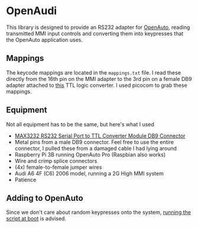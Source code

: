 # OpenAudi

This library is designed to provide an RS232 adapter for [OpenAuto](https://github.com/f1xpl/openauto), reading transmitted MMI input controls and converting them into keypresses that the OpenAuto application uses.

## Mappings

The keycode mappings are located in the `mappings.txt` file. I read these directly from the 16th pin on the MMI adapter to the 3rd pin on a female DB9 adapter attached to [this](https://www.amazon.com/dp/B00RVC7N46/) TTL logic converter. I used picocom to grab these mappings.

## Equipment

Not all equipment has to be the same, but here's what I used

-   [MAX3232 RS232 Serial Port to TTL Converter Module DB9 Connector](https://www.amazon.com/dp/B00RVC7N46/)
-   Metal pins from a male DB9 connector. Feel free to use the entire connector, I pulled these from a damaged cable I had lying around
-   Raspberry Pi 3B running OpenAuto Pro (Raspbian also works)
-   Wire and crimp splice connectors
-   (4x) female-to-female jumper wires
-   Audi A6 4F (C6) 2006 model, running a 2G High MMI system
-   Patience

## Adding to OpenAuto

Since we don't care about random keypresses onto the system, [running the script at boot](https://www.raspberrypi.org/documentation/linux/usage/rc-local.md) is advised.
